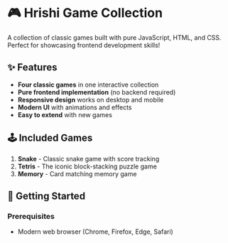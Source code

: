 # 🎮 Hrishi Game Collection

A collection of classic games built with pure JavaScript, HTML, and CSS. Perfect for showcasing frontend development skills!


## ✨ Features

- **Four classic games** in one interactive collection
- **Pure frontend implementation** (no backend required)
- **Responsive design** works on desktop and mobile
- **Modern UI** with animations and effects
- **Easy to extend** with new games

## 🕹️ Included Games

1. **Snake** - Classic snake game with score tracking
2. **Tetris** - The iconic block-stacking puzzle game
3. **Memory** - Card matching memory game

## 🚀 Getting Started

### Prerequisites
- Modern web browser (Chrome, Firefox, Edge, Safari)

